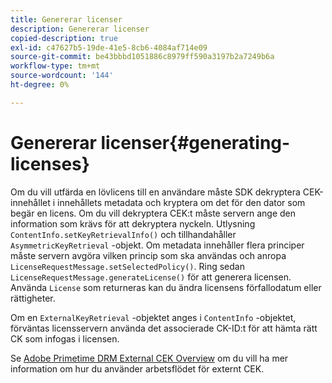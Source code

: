 ```yaml
---
title: Genererar licenser
description: Genererar licenser
copied-description: true
exl-id: c47627b5-19de-41e5-8cb6-4084af714e09
source-git-commit: be43bbbd1051886c8979ff590a3197b2a7249b6a
workflow-type: tm+mt
source-wordcount: '144'
ht-degree: 0%

---
```


# Genererar licenser{#generating-licenses}

Om du vill utfärda en lövlicens till en användare måste SDK dekryptera CEK-innehållet i innehållets metadata och kryptera om det för den dator som begär en licens. Om du vill dekryptera CEK:t måste servern ange den information som krävs för att dekryptera nyckeln. Utlysning `ContentInfo.setKeyRetrievalInfo()` och tillhandahåller `AsymmetricKeyRetrieval` -objekt. Om metadata innehåller flera principer måste servern avgöra vilken princip som ska användas och anropa `LicenseRequestMessage.setSelectedPolicy()`. Ring sedan `LicenseRequestMessage.generateLicense()` för att generera licensen. Använda `License` som returneras kan du ändra licensens förfallodatum eller rättigheter.

Om en `ExternalKeyRetrieval` -objektet anges i `ContentInfo` -objektet, förväntas licensservern använda det associerade CK-ID:t för att hämta rätt CK som infogas i licensen.

Se [Adobe Primetime DRM External CEK Overview](../../../aaxs-drm-xkey-mgmt/aaxs-drm-using-external-cek-overview.md) om du vill ha mer information om hur du använder arbetsflödet för externt CEK.
